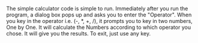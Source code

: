 The simple calculator code is simple to run.
Immediately after you run the program, a dialog box pops up and asks you to enter the "Operator".
When you key in the operator i.e. (-, *, +, /), it prompts you to key in two numbers, One by One. 
It will calculate the Numbers according to which operator you chose.
It will give you the results.
To exit, just use any key.
